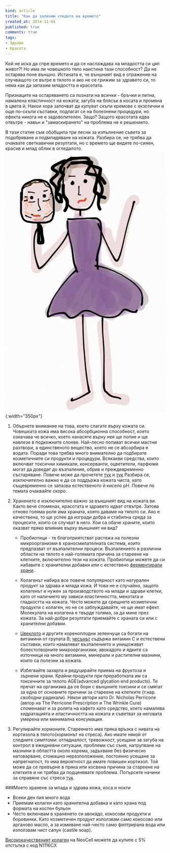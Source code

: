 ```yaml
---
kind: article
title: "Как да заличим следите на времето"
created_at: 2014-11-04 
published: true
comments: true
tags:
- Здраве
- Красота
--- 
```

Кой не иска да спре времето и да се наслаждава на младостта си цял живот?! Но има ли човешкото тяло наистина тази способност? Да не остарява поне външно. Истината е, че външният вид е отражение на случващото се вътре в тялото и ако не се грижим за здравето си, то няма как да запазим младостта и красотата.

Признаците на остаряването са познати на всички - бръчки и петна, намалена еластичност на кожата; загуба на блясък в косата и промяна в цвета й; Накои хора започват да купуват скъпи кремове с екзотични и още по-скъпи съставки, подлагат се на болезнени процедури, но ефекта никога не е задоволителен. Защо? Защото красотата идва отвътре - навън и "замаскирането" на проблема не е решението.

<!-- more -->

В тази статия съм обобщила три лесни за изпълнение съвета за подобряване и подмладяване на кожата. Разбира се, не трябва да очаквате светкавични резултати, но с времето ще видите по-сияен, красив и млад облик в огледалото.<br />
![Антиейджинг](/images/posts/Antiaging.jpg){:width="350px"}<br />

1. Обърнете внимание на това, което слагате върху кожата си. Човешката кожа има висока абсорбционна способност, което означава че всичко, което нанасяте върху нея ще попие и ще навлезе в подкожните слоеве. Най-лесно попиват всички мастни разтвори, а единственото вещество, което не се абсорбира е водата. Поради това трябва много внимателно да подбирате козметичните си продукти и процедури. Всякакви средства, които включват токсични химикали, консерванти, оцветители, парфюми могат да доведат до възпаление, обрив и преждевременно състаряване. Повече може да прочетете [тук](/blog/2014-07-05-%D0%BE%D0%BF%D0%B0%D1%81%D0%BD%D0%B0%D1%82%D0%B0-%D0%BA%D0%BE%D0%B7%D0%BC%D0%B5%D1%82%D0%B8%D0%BA%D0%B0/) и [тук](/blog/2014-07-12-%D0%BE%D0%BF%D0%B0%D1%81%D0%BD%D0%B0%D1%82%D0%B0-%D0%BA%D0%BE%D0%B7%D0%BC%D0%B5%D1%82%D0%B8%D0%BA%D0%B0-2/) Разбира се, изключително важно е да се поддържа кожата чиста, като същевременно се запазва естественото й кисело pH. Повече по темата очаквайте скоро.<br />

2. Храненето е изключително важно за външният вид на кожата ви. Както вече споменах, красотата и здравето идват отвътре. Затова отново голяма роля има храната, която даваме на тялото си. Ако е качествена, то ще успее да изгради добра и стабилна среда за процесите, които се случват в него. Кои са обаче храните, които оказват пряко влияние върху външният ни вид?<br />
    * Пробиотици - те благоприятстват растежа на полезни микроорганизми в храносмилателната система, които предпазват от възпалителни процеси. Възпалението в различни области на тялото е най-голямата причина за стареене на клетките, включително тези на кожата. Пробиотици можете да си набавите с хранителни добавки или с естествено [ферментирали храни](/blog/2014-10-14-%D1%84%D0%B5%D1%80%D0%BC%D0%B5%D0%BD%D1%82%D0%B8%D1%80%D0%B0%D0%BB%D0%B8-%D1%85%D1%80%D0%B0%D0%BD%D0%B8/).

    * Колагенът набира все повече популярност като натурален продукт за здрава и млада кожа. И това не е случайно, защото колагенът е нужен за производството на млади и здрави клетки, като от наличието му зависи еластичността, мекотата и гладкостта на кожата.
    Често можете да срещнете козметични продукти с колаген, но не се заблуждавайте, че ще имат ефект. Молекулата на колагена е твърде голяма, за да мине през кожата. За най-добри резултати приемайте с храната си или с хранителни добавки.

    * [Цвеклото](/blog/2014-10-07-%D1%87%D0%B5%D1%80%D0%B2%D0%B5%D0%BD%D0%BE-%D1%86%D0%B2%D0%B5%D0%BA%D0%BB%D0%BE/) и другите кореноплодни зеленчуци са богати на витамини от групата В; [чесънът](/blog/2014-09-14-%D1%87%D0%B5%D1%81%D1%8A%D0%BD/) съдържа витамин С и естествени съставки, които намаляват възпалението и унищожават болестотворните микроорганизми; авокадото и ядките са източници на много витамини, минерали и растителни мазнини, които са полезни за кожата.

    * Избягвайте захарта и редуцирайте приема на фруктоза и зърнени храни. Крайни продукти при преработката им са токсичните за тялото AGЕ(advanced glycation end products). Те пречат на организма да се бори с външните токсини и се смятат за една от основните причини за стареене на клетките (т.нар. свободни радикали). Някои автори като Dr. Nicholas Perricone (автор на The Perricone Prescription и The Wrinkle Cure) споменават и за ролята на кафето като средство, което намалява хидратацията и еластичността на кожата и съветват за неговата умерена или минимална консумация.<br />

3. Регулирайте хормоните. Стареенето има пряка връзка с нивата на кортизола в тялото(хормонът на стреса). Ако имате някой от следните симптоми: отпадналост, тревожност, усещане за загуба на контрол в ежедневни ситуации, проблеми със съня, натрупване на мазнини в областта около корема, задъхване без физическо натоварване, стомашно неразположение, постоянно усещане за напрегнатост, то има вероятност да имате повишен кортизол. Той може да се превърне в пряка или косвена причина за стареене на клетките и не трябва да подценявате проблема. Потърсете начини за справяне със стреса [тук](/blog/2014-06-29-%D1%81%D1%82%D1%80%D0%B5%D1%81%D1%8A%D1%82/).<br />

###Моето хранене за млада и здрава кожа, коса и нокти
- Всеки ден пия много вода
- Приемам колаген като хранителна добавка и като храна под формата на костен бульон
- Често включвам в храненето си авокадо, кокосови продукти и боровинки.
Като козметичен продукт използвам само кокосово или арганово масло, а за измиване най-често само филтрирана вода или използвам чист сапун (castile soap).

<a href="https://www.neocell.bg/super-kolagen-c-tip-1-i-3-6000-mg-250-tabletki.html" target="_blank">Висококачественият колаген</a> на NeoCell можете да купите с 5% отстъпка с код N1116CX